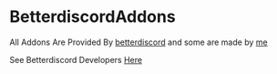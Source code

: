 # BetterdiscordAddons 
All Addons Are Provided By [betterdiscord](https://betterdiscord.app) and some are made by [me](https://github.com/Andrei12333)

See Betterdiscord Developers [Here](https://betterdiscord.app/developers)
